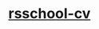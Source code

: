 # [rsschool-cv](https://github.com/varden-git/rsschool-cv/)
<!--
[rsschool-cv](https://github.com/varden-git/rsschool-cv/blob/main/cv.md)
-->
